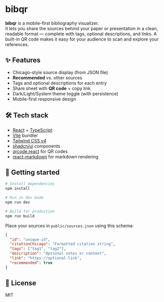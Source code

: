 # bibqr

**bibqr** is a mobile-first bibliography visualizer.  
It lets you share the sources behind your paper or presentation in a clean, readable format — complete with tags, optional descriptions, and links. A built-in QR code makes it easy for your audience to scan and explore your references.

## ✨ Features

- Chicago-style source display (from JSON file)
- **Recommended** vs. other sources
- Tags and optional descriptions for each entry
- Share sheet with **QR code** + copy link
- Dark/Light/System theme toggle (with persistence)
- Mobile-first responsive design

## 🛠️ Tech stack

- [React](https://react.dev/) + [TypeScript](https://www.typescriptlang.org/)
- [Vite](https://vitejs.dev/) bundler
- [Tailwind CSS v4](https://tailwindcss.com/)
- [shadcn/ui](https://ui.shadcn.com/) components
- [qrcode.react](https://github.com/zpao/qrcode.react) for QR codes
- [react-markdown](https://github.com/remarkjs/react-markdown) for markdown rendering

## 🚀 Getting started

```bash
# Install dependencies
npm install

# Run in dev mode
npm run dev

# Build for production
npm run build
```

Place your sources in `public/sources.json` using this schema:

```json
{
  "id": "unique-id",
  "citationChicago": "Formatted citation string",
  "tags": ["tag1", "tag2"],
  "description": "Optional notes or context",
  "link": "https://optional-link",
  "recommended": true
}
```

## 📄 License

MIT
